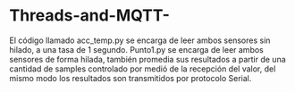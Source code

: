# Threads-and-MQTT-
El código llamado acc_temp.py se encarga de leer ambos sensores sin hilado, a una tasa de 1 segundo. Punto1.py se encarga de leer ambos sensores de forma hilada, también promedia sus resultados a partir de una cantidad de samples controlado por medió de la recepción del valor, del mismo modo los resultados son transmitidos por protocolo Serial.

